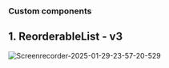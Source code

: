 ### Custom components


## 1. ReorderableList - v3
![Screenrecorder-2025-01-29-23-57-20-529](https://github.com/user-attachments/assets/f8ca3904-03f5-4f1c-93a1-fce67256d4f0)
